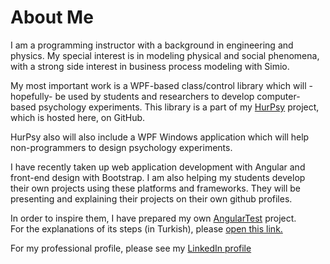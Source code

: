 # About Me
I am a programming instructor with a background in engineering and physics.
My special interest is in modeling physical and social phenomena,
with a strong side interest in business process modeling with Simio.

My most important work is a WPF-based class/control library
which will -hopefully- be used by students and researchers
to develop computer-based psychology experiments.
This library is a part of my
<a href="https://github.com/freebelion/HurPsy">HurPsy</a>
project, which is hosted here, on GitHub.

HurPsy also will also include a WPF Windows application which will help
non-programmers to design psychology experiments.

I have recently taken up web application development with Angular
and front-end design with Bootstrap.
I am also helping my students develop their own projects
using these platforms and frameworks.
They will be presenting and explaining their projects
on their own github profiles.

In order to inspire them, I have prepared my own
<a href="https://github.com/freebelion/AngularTest">AngularTest</a> project.<br>
For the explanations of its steps (in Turkish), please
<a href="https://freebelion.github.io/AngularTest.html">open this link.</a>

For my professional profile, please see my
<a href="https://www.linkedin.com/in/h%C3%BCrol-aslan-4ba5ab62/">LinkedIn profile</a>
